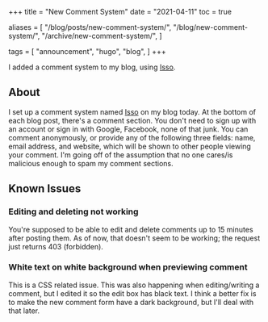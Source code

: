 +++
title = "New Comment System"
date = "2021-04-11"
toc = true

aliases = [
  "/blog/posts/new-comment-system/",
  "/blog/new-comment-system/",
  "/archive/new-comment-system/",
]

tags = [
  "announcement",
  "hugo",
  "blog",
]
+++

I added a comment system to my blog, using [Isso](https://posativ.org/isso/).

<!--more-->

## About

I set up a comment system named [Isso](https://posativ.org/isso/) on my blog
today. At the bottom of each blog post, there's a comment section. You don't
need to sign up with an account or sign in with Google, Facebook, none of that
junk. You can comment anonymously, or provide any of the following three fields:
name, email address, and website, which will be shown to other people viewing
your comment. I'm going off of the assumption that no one cares/is malicious
enough to spam my comment sections.

## Known Issues

### Editing and deleting not working

You're supposed to be able to edit and delete comments up to 15 minutes after
posting them. As of now, that doesn't seem to be working; the request just
returns 403 (forbidden).

### White text on white background when previewing comment

This is a CSS related issue. This was also happening when editing/writing a
comment, but I edited it so the edit box has black text. I think a better fix is
to make the new comment form have a dark background, but I'll deal with that
later.
